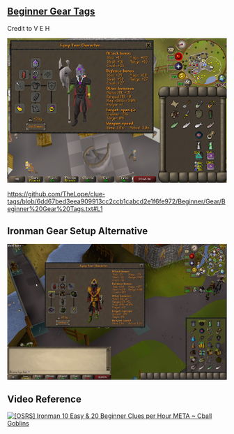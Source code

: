 ## [Beginner Gear Tags](Beginner%20Gear%20Tags.txt)
Credit to V E H

![Beginner Gear](../../Docs/Beginner%20Gear.png)

https://github.com/TheLope/clue-tags/blob/6dd67bed3eea909913cc2ccb1cabcd2e1f6fe972/Beginner/Gear/Beginner%20Gear%20Tags.txt#L1

## Ironman Gear Setup Alternative

![Beginner Gear Iron](../../Docs/Beginner%20Gear%20Iron.png)

## Video Reference
[![[OSRS] Ironman 10 Easy & 20 Beginner Clues per Hour META ~ Cball Goblins
](https://img.youtube.com/vi/eHQRIp2-wH4/0.jpg)](https://www.youtube.com/watch?v=eHQRIp2-wH4)